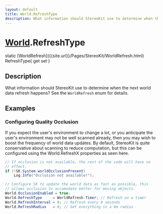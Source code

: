 ```yaml
---
layout: default
title: World.RefreshType
description: What information should StereoKit use to determine when the next world data refresh happens? See the WorldRefresh enum for details.
---
```

# [World]({{site.url}}/Pages/StereoKit/World.html).RefreshType

<div class='signature' markdown='1'>
static [WorldRefresh]({{site.url}}/Pages/StereoKit/WorldRefresh.html) RefreshType{ get set }
</div>

## Description
What information should StereoKit use to determine when
the next world data refresh happens? See the `WorldRefresh` enum
for details.


## Examples

### Configuring Quality Occlusion

If you expect the user's environment to change a lot, or you
anticipate the user's environment may not be well scanned already,
then you may wish to boost the frequency of world data updates. By
default, StereoKit is quite conservative about scanning to reduce
computation, but this can be configured using the World.RefreshX
properties as seen here.

```csharp
// If occlusion is not available, the rest of the code will have no
// effect.
if (!SK.System.worldOcclusionPresent)
	Log.Info("Occlusion not available!");

// Configure SK to update the world data as fast as possible, this
// allows occlusion to accomodate better for moving objects.
World.OcclusionEnabled = true;
World.RefreshType     = WorldRefresh.Timer; // Refresh on a timer
World.RefreshInterval = 0; // Refresh every 0 seconds
World.RefreshRadius   = 6; // Get everything in a 6m radius
```

